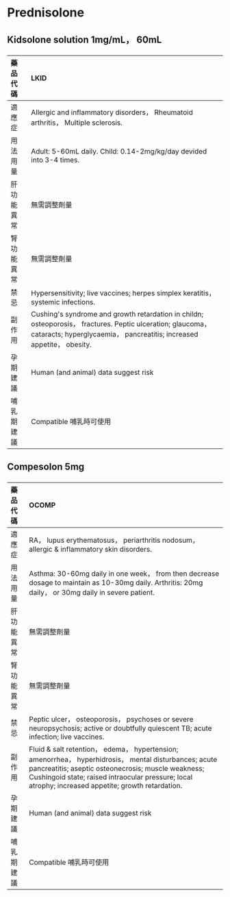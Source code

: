 # Prednisolone

## Kidsolone solution 1mg/mL， 60mL

##### 

| 藥品代碼   | LKID                                                                                                                                                                                 |
|:-----------|:-------------------------------------------------------------------------------------------------------------------------------------------------------------------------------------|
| 適應症     | Allergic and inflammatory disorders， Rheumatoid arthritis， Multiple sclerosis.                                                                                                     |
| 用法用量   | Adult: 5-60mL daily. Child: 0.14-2mg/kg/day devided into 3-4 times.                                                                                                                  |
| 肝功能異常 | 無需調整劑量                                                                                                                                                                         |
| 腎功能異常 | 無需調整劑量                                                                                                                                                                         |
| 禁忌       | Hypersensitivity; live vaccines; herpes simplex keratitis， systemic infections.                                                                                                     |
| 副作用     | Cushing's syndrome and growth retardation in childn; osteoporosis， fractures. Peptic ulceration; glaucoma， cataracts; hyperglycaemia， pancreatitis; increased appetite， obesity. |
| 孕期建議   | Human (and animal) data suggest risk                                                                                                                                                 |
| 哺乳期建議 | Compatible 哺乳時可使用                                                                                                                                                              |

## Compesolon 5mg

##### 

| 藥品代碼   | OCOMP                                                                                                                                                                                                                                                              |
|:-----------|:-------------------------------------------------------------------------------------------------------------------------------------------------------------------------------------------------------------------------------------------------------------------|
| 適應症     | RA， lupus erythematosus， periarthritis nodosum， allergic & inflammatory skin disorders.                                                                                                                                                                         |
| 用法用量   | Asthma: 30-60mg daily in one week， from then decrease dosage to maintain as 10-30mg daily. Arthritis: 20mg daily， or 30mg daily in severe patient.                                                                                                               |
| 肝功能異常 | 無需調整劑量                                                                                                                                                                                                                                                       |
| 腎功能異常 | 無需調整劑量                                                                                                                                                                                                                                                       |
| 禁忌       | Peptic ulcer， osteoporosis， psychoses or severe neuropsychosis; active or doubtfully quiescent TB; acute infection; live vaccines.                                                                                                                               |
| 副作用     | Fluid & salt retention， edema， hypertension; amenorrhea， hyperhidrosis， mental disturbances; acute pancreatitis; aseptic osteonecrosis; muscle weakness; Cushingoid state; raised intraocular pressure; local atrophy; increased appetite; growth retardation. |
| 孕期建議   | Human (and animal) data suggest risk                                                                                                                                                                                                                               |
| 哺乳期建議 | Compatible 哺乳時可使用                                                                                                                                                                                                                                            |

